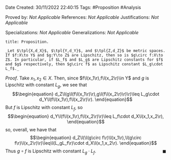 <div class="topSpace"></div>

Date Created: 30/11/2022 22:40:15
Tags: #Proposition #Analysis

Proved by: _Not Applicable_
References: _Not Applicable_
Justifications: _Not Applicable_

Specializations: _Not Applicable_
Generalizations: _Not Applicable_

``` ad-Proposition
title: Proposition.

_Let $\tpl{X,d_X}$, $\tpl{Y,d_Y}$, and $\tpl{Z,d_Z}$ be metric spaces. If $f:X\to Y$ and $g:Y\to Z$ are Lipschitz, then so is $g\circ f:X\to Z$. In particular, if $L_f$ and $L_g$ are Lipschitz constants for $f$ and $g$ respectively, then $g\circ f$ as Lipschitz constant $L_g\cdot L_f$._

```

_Proof_. Take $x_1,x_2\in X$. Then, since $f\l(x_1\r),f\l(x_2\r)\in Y$ and $g$ is Lipschitz with constant $L_g$, we see that
$$\begin{equation}
    d_Z\l(g\l(f\l(x_1\r)\r),g\l(f\l(x_2\r)\r)\r)\leq L_g\cdot d_Y\l(f\l(x_1\r),f\l(x_2\r)\r).
\end{equation}$$
But $f$ is Lipschitz with constant $L_f$, so
$$\begin{equation}
    d_Y\l(f\l(x_1\r),f\l(x_2\r)\r)\leq L_f\cdot d_X\l(x_1,x_2\r),
\end{equation}$$
so, overall, we have that
$$\begin{equation}
    d_Z\l(\l(g\circ f\r)\l(x_1\r),\l(g\circ f\r)\l(x_2\r)\r)\leq\l(L_gL_f\r)\cdot d_X\l(x_1,x_2\r).
\end{equation}$$
Thus $g\circ f$ is Lipschitz with constant $L_g\cdot L_f$.<span style="float:right;">$\blacksquare$</span>
